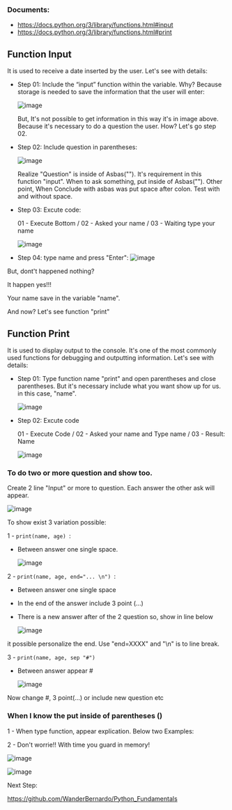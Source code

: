 ### Documents:

- https://docs.python.org/3/library/functions.html#input
- https://docs.python.org/3/library/functions.html#print


## Function Input

It is used to receive a date inserted by the user. Let's see with details:

- Step 01: Include the “input” function within the variable. Why? Because storage is needed to save the information that the user will enter:
  
  ![image](https://github.com/user-attachments/assets/e2963ab1-da49-4935-9e15-8c6e0c1bb813)

  But, It's not possible to get information in this way it's in image above. Because it's necessary to do a question the user. How? Let's go step 02. 

- Step 02: Include question in parentheses:
  
  ![image](https://github.com/user-attachments/assets/4c0e25f8-ae02-46f8-8ba8-b8ee7d2438fc)


  Realize "Question" is inside of Asbas(""). It's requirement in this function "input". When to ask something, put inside of Asbas("").
  Other point, When Conclude with asbas was put space after colon. Test with and without space.

- Step 03: Excute code:

  01 - Execute Bottom     /     02 - Asked your name     /     03 - Waiting type your name
  
  ![image](https://github.com/user-attachments/assets/0fb8050c-fef7-4625-8f58-659d9324ac06)
  
- Step 04: type name and press "Enter":
  ![image](https://github.com/user-attachments/assets/050309e6-cde2-4ace-8ae7-a6fcf5d35978)

But, dont't happened nothing?

It happen yes!!!

Your name save in the variable "name".

And now? Let's see function "print"

  
## Function Print

It is used to display output to the console. It's one of the most commonly used functions for debugging and outputting information. Let's see with details:

- Step 01: Type function name "print" and open parentheses and close parentheses. But it's necessary include what you want show up for us. in this case, "name".

  ![image](https://github.com/user-attachments/assets/8bf10491-89fe-4a82-b832-cc8474b3ce51)

- Step 02: Excute code

  01 - Execute Code     /     02 - Asked your name and Type name     /     03 - Result: Name 

  ![image](https://github.com/user-attachments/assets/c635e3fa-2992-4c40-8899-70db2511c1b2)


### To do two or more question and show too.

Create 2 line "Input" or more to question. Each answer the other ask will appear.

![image](https://github.com/user-attachments/assets/034166d1-aa23-48bd-b6ff-0bea1fcadeea)

To show exist 3 variation possible:

1 - ``` print(name, age)  ```:

- Between answer one single space.

  ![image](https://github.com/user-attachments/assets/4eac86da-c4a0-4b06-98b0-08fd0d8d8ecc)

2 - ``` print(name, age, end="... \n")  ```:

- Between answer one single space
- In the end of the answer include 3 point (...)
- There is a new answer after of the 2 question so, show in line below

  ![image](https://github.com/user-attachments/assets/85a47d8b-5440-4970-afa4-a2fc01cb3acc)

it possible personalize the end. Use "end=XXXX" and "\n" is to line break.

3 - ``` print(name, age, sep "#")  ```

- Between answer appear #

  ![image](https://github.com/user-attachments/assets/c5637ec0-2e08-454e-98b8-83f4af3dbff3)


Now change #, 3 point(...) or include new question etc


### When I know the put inside of parentheses ()

1 - When type function, appear explication. Below two Examples:

2 - Don't worrie!! With time you guard in memory!

![image](https://github.com/user-attachments/assets/1e875fa9-793b-4507-9974-811b6c7a14cc)

![image](https://github.com/user-attachments/assets/109f053b-1090-46db-8e53-cc1d402ec0dd)


Next Step:

https://github.com/WanderBernardo/Python_Fundamentals
